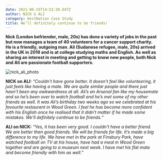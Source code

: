 ```yaml
---
date: 2021-06-15T14:52:20.647Z
author: NICK & ALI
category: HostNation Case Study
title: We’ll definitely continue to be friends!
---
```

**Nick (London befriender, male, 20s) has done a variety of jobs in the past but now manages a team of 40 volunteers for a cancer support charity. He is a friendly, outgoing man. Ali (Sudanese refugee, male, 20s) arrived in the UK in 2019 and is at college studying maths and English. As well as sharing an interest in meeting and getting to know new people, both Nick and Ali are passionate football supporters.**

![nick_ali_photo](/assets/nick_ali_low_res_photo.png "Nick and Ali in the Natural History Museum in London")

**NICK on ALI:** *“Couldn’t have gone better. It doesn’t feel like volunteering, it just feels like having a mate. We are quite similar people and there just hasn’t been any awkwardness at all. Ali’s an Arsenal fan like my housemate and so he’s been over to watch football and he’s met some of my other friends as well. It was Ali’s birthday two weeks ago so we celebrated at his favourite restaurant in Wood Green. I feel he has become more confident with his English once he realised that it didn’t matter if he made some mistakes. We’ll definitely continue to be friends.“* <!-- end --> 

**ALI on NICK:** *“Yes, it has been very good. I couldn’t have a better friend. We are better than good friends. We will be friends for life. It’s made a big difference to my life. We have met in the park at Finsbury Park, have watched football on TV at his house, have had a meal in Wood Green together and are going to a museum next week. I have met his flat mate and become friendly with him as well.”*